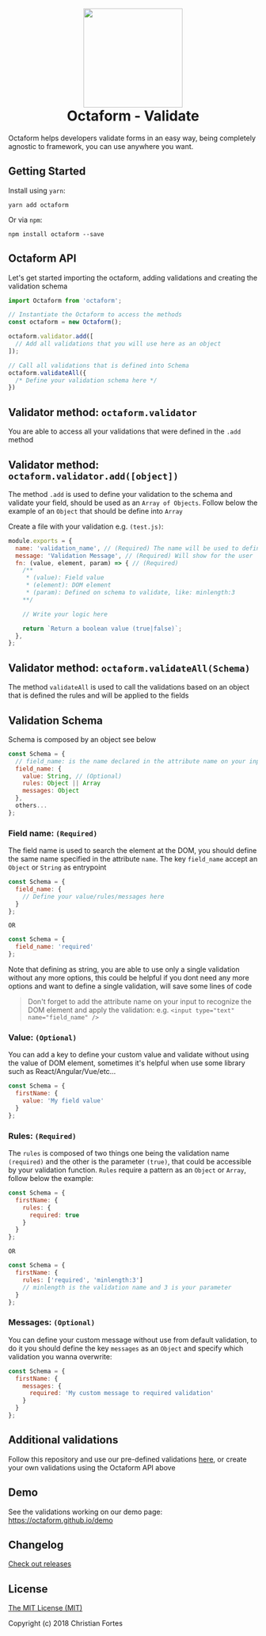 <h1 align="center">
  <div align="center">
    <img src="https://avatars2.githubusercontent.com/u/37938941?s=400&u=b7a61cbf6b9686cb78d50258213b256159dbb7af&v=4" height="200" width="200"/>
  </div>
  <div align="center">Octaform - Validate</div>
</h1>

Octaform helps developers validate forms in an easy way, being completely agnostic to framework, you can use anywhere you want.

## Getting Started

Install using `yarn`:
```
yarn add octaform
```

Or via `npm`:
```
npm install octaform --save
```

## Octaform API

Let's get started importing the octaform, adding validations and creating the validation schema
```js
import Octaform from 'octaform';

// Instantiate the Octaform to access the methods
const octaform = new Octaform();

octaform.validator.add([
  // Add all validations that you will use here as an object
]);

// Call all validations that is defined into Schema
octaform.validateAll({ 
  /* Define your validation schema here */ 
})
```

## Validator method: `octaform.validator`
You are able to access all your validations that were defined in the `.add` method

## Validator method: `octaform.validator.add([object])`

The method `.add` is used to define your validation to the schema and validate your field, should be used as an `Array of Objects`. Follow below the example of an `Object` that should be define into `Array`

Create a file with your validation e.g. `(test.js)`:

```js
module.exports = {
  name: 'validation_name', // (Required) The name will be used to define in the schema object
  message: 'Validation Message', // (Required) Will show for the user
  fn: (value, element, param) => { // (Required)
    /** 
     * (value): Field value
     * (element): DOM element
     * (param): Defined on schema to validate, like: minlength:3
    **/

    // Write your logic here

    return `Return a boolean value (true|false)`;
  },
};
```

## Validator method: `octaform.validateAll(Schema)`

The method `validateAll` is used to call the validations based on an object that is defined the rules and will be applied to the fields

## Validation Schema

Schema is composed by an object see below

```js
const Schema = {
  // field_name: is the name declared in the attribute name on your input
  field_name: {
    value: String, // (Optional)
    rules: Object || Array
    messages: Object
  },
  others...
};
```

### Field name: `(Required)`
The field name is used to search the element at the DOM, you should define the same name specified in the attribute `name`. The key `field_name` accept an `Object` or `String` as entrypoint

```js
const Schema = {
  field_name: {
    // Define your value/rules/messages here
  }
};
```

`OR` 

```js
const Schema = {
  field_name: 'required'
};
```
Note that defining as string, you are able to use only a single validation without any more options, this could be helpful if you dont need any more options and want to define a single validation, will save some lines of code

> Don't forget to add the attribute name on your input to recognize the DOM element and apply the validation: 
> e.g. `<input type="text" name="field_name" />`

### Value: `(Optional)`
You can add a key to define your custom value and validate without using the value of DOM element, sometimes it's helpful when use some library such as React/Angular/Vue/etc...

```js
const Schema = {
  firstName: {
    value: 'My field value'
  }
};
```

### Rules: `(Required)`
The `rules` is composed of two things one being the validation name `(required)` and the other is the parameter `(true)`, that could be accessible by your validation function. `Rules` require a pattern as an `Object` or `Array`, follow below the example:

```js
const Schema = {
  firstName: {
    rules: {
      required: true
    }
  }
};
```

`OR`

```js
const Schema = {
  firstName: {
    rules: ['required', 'minlength:3']
    // minlength is the validation name and 3 is your parameter
  }
};
```

### Messages: `(Optional)`
You can define your custom message without use from default validation, to do it you should define the key `messages` as an `Object` and specify which validation you wanna overwrite:

```js
const Schema = {
  firstName: {
    messages: {
      required: 'My custom message to required validation'
    }
  }
};
```

## Additional validations

Follow this repository and use our pre-defined validations [here](https://github.com/octaform/octaform-additional), or create your own validations using the Octaform API above

## Demo
See the validations working on our demo page: https://octaform.github.io/demo

## Changelog

[Check out releases](https://github.com/octaform/octaform/releases)

## License

[The MIT License (MIT)](/LICENSE)

Copyright (c) 2018 Christian Fortes
